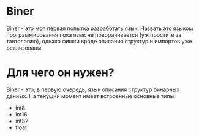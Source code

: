 # Biner

Biner - это моя первая попытка разработать язык.
Назвать это языком программирования пока язык не поворачивается (уж простите за тавтологию), однако фишки вроде описания структур и импортов уже реализованы.

# Для чего он нужен?

Biner - это, в первую очередь, язык описания структур бинарных данных. На текущий момент имеет встроенные основные типы:

- int8
- int16
- int32
- float
